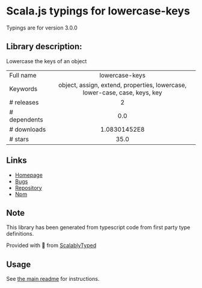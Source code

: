 
# Scala.js typings for lowercase-keys

Typings are for version 3.0.0

## Library description:
Lowercase the keys of an object

|                    |                 |
| ------------------ | :-------------: |
| Full name          | lowercase-keys |
| Keywords           | object, assign, extend, properties, lowercase, lower-case, case, keys, key |
| # releases         | 2 |
| # dependents       | 0.0 |
| # downloads        | 1.08301452E8 |
| # stars            | 35.0 |

## Links
- [Homepage](https://github.com/sindresorhus/lowercase-keys#readme)
- [Bugs](https://github.com/sindresorhus/lowercase-keys/issues)
- [Repository](https://github.com/sindresorhus/lowercase-keys)
- [Npm](https://www.npmjs.com/package/lowercase-keys)
    


## Note
This library has been generated from typescript code from first party type definitions.

Provided with :purple_heart: from [ScalablyTyped](https://github.com/oyvindberg/ScalablyTyped)

## Usage
See [the main readme](../../readme.md) for instructions.


